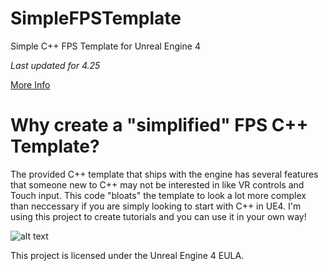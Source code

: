 # SimpleFPSTemplate
Simple C++ FPS Template for Unreal Engine 4

*Last updated for 4.25*

[More Info](https://www.tomlooman.com/fps-template/)

# Why create a "simplified" FPS C++ Template?
The provided C++ template that ships with the engine has several features that someone new to C++ may not be interested in like VR controls and Touch input. This code "bloats" the template to look a lot more complex than neccessary if you are simply looking to start with C++ in UE4. I'm using this project to create tutorials and you can use it in your own way!

![alt text](https://www.tomlooman.com/wp-content/uploads/2017/09/Thumb_FPSTemplate2.jpg)

This project is licensed under the Unreal Engine 4 EULA.